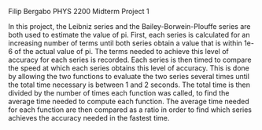 Filip Bergabo PHYS 2200 Midterm Project 1

In this project, the Leibniz series and the Bailey-Borwein-Plouffe series are both used to estimate the value of pi. 
First, each series is calculated for an increasing number of terms until both series obtain a value that is within 1e-6 
of the actual value of pi. The terms needed to achieve this level of accuracy for each series is recorded. Each series 
is then timed to compare the speed at which each series obtains this level of accuracy. This is done by allowing the 
two functions to evaluate the two series several times until the total time necessary is between 1 and 2 seconds. The
total time is then divided by the number of times each function was called, to find the average time needed to compute
each function. The average time needed for each function are then compared as a ratio in order to find which series 
achieves the accuracy needed in the fastest time.
